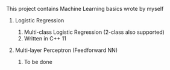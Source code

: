 This project contains Machine Learning basics wrote by myself

1. Logistic Regression
    1. Multi-class Logistic Regression (2-class also supported)
    2. Written in C++ 11

2. Multi-layer Perceptron (Feedforward NN)
    1. To be done
